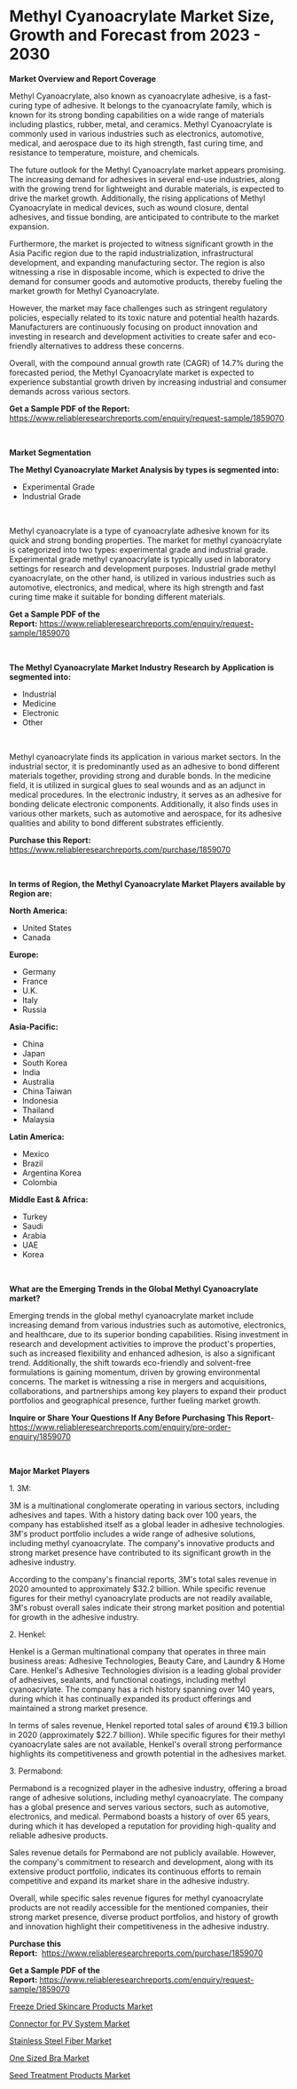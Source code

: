 <p><h1>Methyl Cyanoacrylate Market Size, Growth and Forecast from 2023 - 2030</h1></p><p><strong>Market Overview and Report Coverage</strong></p>
<p><p>Methyl Cyanoacrylate, also known as cyanoacrylate adhesive, is a fast-curing type of adhesive. It belongs to the cyanoacrylate family, which is known for its strong bonding capabilities on a wide range of materials including plastics, rubber, metal, and ceramics. Methyl Cyanoacrylate is commonly used in various industries such as electronics, automotive, medical, and aerospace due to its high strength, fast curing time, and resistance to temperature, moisture, and chemicals.</p><p>The future outlook for the Methyl Cyanoacrylate market appears promising. The increasing demand for adhesives in several end-use industries, along with the growing trend for lightweight and durable materials, is expected to drive the market growth. Additionally, the rising applications of Methyl Cyanoacrylate in medical devices, such as wound closure, dental adhesives, and tissue bonding, are anticipated to contribute to the market expansion.</p><p>Furthermore, the market is projected to witness significant growth in the Asia Pacific region due to the rapid industrialization, infrastructural development, and expanding manufacturing sector. The region is also witnessing a rise in disposable income, which is expected to drive the demand for consumer goods and automotive products, thereby fueling the market growth for Methyl Cyanoacrylate.</p><p>However, the market may face challenges such as stringent regulatory policies, especially related to its toxic nature and potential health hazards. Manufacturers are continuously focusing on product innovation and investing in research and development activities to create safer and eco-friendly alternatives to address these concerns.</p><p>Overall, with the compound annual growth rate (CAGR) of 14.7% during the forecasted period, the Methyl Cyanoacrylate market is expected to experience substantial growth driven by increasing industrial and consumer demands across various sectors.</p></p>
<p><strong>Get a Sample PDF of the Report:</strong> <a href="https://www.reliableresearchreports.com/enquiry/request-sample/1859070">https://www.reliableresearchreports.com/enquiry/request-sample/1859070</a></p>
<p>&nbsp;</p>
<p><strong>Market Segmentation</strong></p>
<p><strong>The Methyl Cyanoacrylate Market Analysis by types is segmented into:</strong></p>
<p><ul><li>Experimental Grade</li><li>Industrial Grade</li></ul></p>
<p>&nbsp;</p>
<p><p>Methyl cyanoacrylate is a type of cyanoacrylate adhesive known for its quick and strong bonding properties. The market for methyl cyanoacrylate is categorized into two types: experimental grade and industrial grade. Experimental grade methyl cyanoacrylate is typically used in laboratory settings for research and development purposes. Industrial grade methyl cyanoacrylate, on the other hand, is utilized in various industries such as automotive, electronics, and medical, where its high strength and fast curing time make it suitable for bonding different materials.</p></p>
<p><strong>Get a Sample PDF of the Report:</strong>&nbsp;<a href="https://www.reliableresearchreports.com/enquiry/request-sample/1859070">https://www.reliableresearchreports.com/enquiry/request-sample/1859070</a></p>
<p>&nbsp;</p>
<p><strong>The Methyl Cyanoacrylate Market Industry Research by Application is segmented into:</strong></p>
<p><ul><li>Industrial</li><li>Medicine</li><li>Electronic</li><li>Other</li></ul></p>
<p>&nbsp;</p>
<p><p>Methyl cyanoacrylate finds its application in various market sectors. In the industrial sector, it is predominantly used as an adhesive to bond different materials together, providing strong and durable bonds. In the medicine field, it is utilized in surgical glues to seal wounds and as an adjunct in medical procedures. In the electronic industry, it serves as an adhesive for bonding delicate electronic components. Additionally, it also finds uses in various other markets, such as automotive and aerospace, for its adhesive qualities and ability to bond different substrates efficiently.</p></p>
<p><strong>Purchase this Report:</strong>&nbsp; <a href="https://www.reliableresearchreports.com/purchase/1859070">https://www.reliableresearchreports.com/purchase/1859070</a></p>
<p>&nbsp;</p>
<p><strong>In terms of Region, the Methyl Cyanoacrylate Market Players available by Region are:</strong></p>
<p>
    <p> <strong> North America: </strong>
        <ul>
            <li>United States</li>
            <li>Canada</li>
        </ul>
        </p> 
    <p> <strong> Europe: </strong>
        <ul>
            <li>Germany</li>
            <li>France</li>
            <li>U.K.</li>
            <li>Italy</li>
            <li>Russia</li>
        </ul>
        </p> 
    <p> <strong> Asia-Pacific: </strong>
        <ul>
            <li>China</li>
            <li>Japan</li>
            <li>South Korea</li>
            <li>India</li>
            <li>Australia</li>
            <li>China Taiwan</li>
            <li>Indonesia</li>
            <li>Thailand</li>
            <li>Malaysia</li>
        </ul>
        </p> 
    <p> <strong> Latin America: </strong>
        <ul>
            <li>Mexico</li>
            <li>Brazil</li>
            <li>Argentina Korea</li>
            <li>Colombia</li>
        </ul>
        </p> 
    <p> <strong> Middle East & Africa: </strong>
        <ul>
            <li>Turkey</li>
            <li>Saudi</li>
            <li>Arabia</li>
            <li>UAE</li>
            <li>Korea</li>
        </ul>
    </p>
    </p>
<p>&nbsp;</p>
<p><strong>What are the Emerging Trends in the Global Methyl Cyanoacrylate market?</strong></p>
<p><p>Emerging trends in the global methyl cyanoacrylate market include increasing demand from various industries such as automotive, electronics, and healthcare, due to its superior bonding capabilities. Rising investment in research and development activities to improve the product's properties, such as increased flexibility and enhanced adhesion, is also a significant trend. Additionally, the shift towards eco-friendly and solvent-free formulations is gaining momentum, driven by growing environmental concerns. The market is witnessing a rise in mergers and acquisitions, collaborations, and partnerships among key players to expand their product portfolios and geographical presence, further fueling market growth.</p></p>
<p><strong>Inquire or Share Your Questions If Any Before Purchasing This Report</strong>- <a href="https://www.reliableresearchreports.com/enquiry/pre-order-enquiry/1859070">https://www.reliableresearchreports.com/enquiry/pre-order-enquiry/1859070</a></p>
<p>&nbsp;</p>
<p><strong>Major Market Players</strong></p>
<p><p>1. 3M:</p><p>3M is a multinational conglomerate operating in various sectors, including adhesives and tapes. With a history dating back over 100 years, the company has established itself as a global leader in adhesive technologies. 3M's product portfolio includes a wide range of adhesive solutions, including methyl cyanoacrylate. The company's innovative products and strong market presence have contributed to its significant growth in the adhesive industry.</p><p>According to the company's financial reports, 3M's total sales revenue in 2020 amounted to approximately $32.2 billion. While specific revenue figures for their methyl cyanoacrylate products are not readily available, 3M's robust overall sales indicate their strong market position and potential for growth in the adhesive industry.</p><p>2. Henkel:</p><p>Henkel is a German multinational company that operates in three main business areas: Adhesive Technologies, Beauty Care, and Laundry & Home Care. Henkel's Adhesive Technologies division is a leading global provider of adhesives, sealants, and functional coatings, including methyl cyanoacrylate. The company has a rich history spanning over 140 years, during which it has continually expanded its product offerings and maintained a strong market presence.</p><p>In terms of sales revenue, Henkel reported total sales of around €19.3 billion in 2020 (approximately $22.7 billion). While specific figures for their methyl cyanoacrylate sales are not available, Henkel's overall strong performance highlights its competitiveness and growth potential in the adhesives market.</p><p>3. Permabond:</p><p>Permabond is a recognized player in the adhesive industry, offering a broad range of adhesive solutions, including methyl cyanoacrylate. The company has a global presence and serves various sectors, such as automotive, electronics, and medical. Permabond boasts a history of over 65 years, during which it has developed a reputation for providing high-quality and reliable adhesive products.</p><p>Sales revenue details for Permabond are not publicly available. However, the company's commitment to research and development, along with its extensive product portfolio, indicates its continuous efforts to remain competitive and expand its market share in the adhesive industry.</p><p>Overall, while specific sales revenue figures for methyl cyanoacrylate products are not readily accessible for the mentioned companies, their strong market presence, diverse product portfolios, and history of growth and innovation highlight their competitiveness in the adhesive industry.</p></p>
<p><strong>Purchase this Report:</strong>&nbsp;&nbsp;<a href="https://www.reliableresearchreports.com/purchase/1859070">https://www.reliableresearchreports.com/purchase/1859070</a></p>
<p></p>
<p><strong>Get a Sample PDF of the Report:</strong>&nbsp;<a href="https://www.reliableresearchreports.com/enquiry/request-sample/1859070">https://www.reliableresearchreports.com/enquiry/request-sample/1859070</a></p>
<p><p><a href="https://medium.com/@sight.lens.slot/freeze-dried-skincare-products-market-insight-market-trends-growth-forecasted-from-2023-to-2030-d3f76678e356">Freeze Dried Skincare Products Market</a></p><p><a href="https://medium.com/@melissaarnold2022/connector-for-pv-system-market-trends-and-market-analysis-forecasted-for-period-2023-2030-bbaff303ed79">Connector for PV System Market</a></p><p><a href="https://github.com/ashepherd82/Market-Research-Report-List-1/blob/main/stainless-steel-fiber-market.md">Stainless Steel Fiber Market</a></p><p><a href="https://medium.com/@inner.zone.room/one-sized-bra-market-share-evolution-and-market-growth-trends-2023-2030-5c13f78bea05">One Sized Bra Market</a></p><p><a href="https://github.com/FassouRP/Market-Research-Report-List-1/blob/main/seed-treatment-products-market.md">Seed Treatment Products Market</a></p></p>